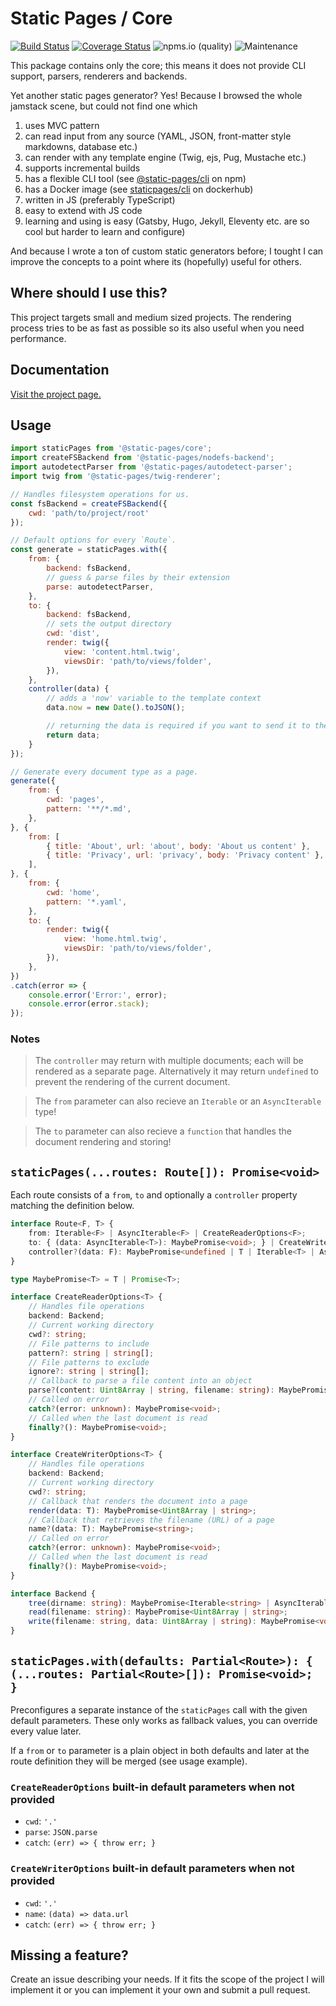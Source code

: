 # Static Pages / Core

[![Build Status](https://github.com/staticpagesjs/core/actions/workflows/build.yaml/badge.svg)](https://github.com/staticpagesjs/core/actions/workflows/build.yaml)
[![Coverage Status](https://coveralls.io/repos/github/staticpagesjs/core/badge.svg?branch=master)](https://coveralls.io/github/staticpagesjs/core?branch=master)
![npms.io (quality)](https://img.shields.io/npms-io/quality-score/@static-pages/core?label=quality)
![Maintenance](https://img.shields.io/maintenance/yes/2023)

This package contains only the core; this means it does not provide CLI support, parsers, renderers and backends.

Yet another static pages generator?
Yes! Because I browsed the whole jamstack scene, but could not find one which
1. uses MVC pattern
2. can read input from any source (YAML, JSON, front-matter style markdowns, database etc.)
3. can render with any template engine (Twig, ejs, Pug, Mustache etc.)
4. supports incremental builds
5. has a flexible CLI tool (see [@static-pages/cli](https://www.npmjs.com/package/@static-pages/cli) on npm)
6. has a Docker image (see [staticpages/cli](https://hub.docker.com/repository/docker/staticpages/cli) on dockerhub)
7. written in JS (preferably TypeScript)
8. easy to extend with JS code
9. learning and using is easy (Gatsby, Hugo, Jekyll, Eleventy etc. are so cool but harder to learn and configure)

And because I wrote a ton of custom static generators before; I tought I can improve the concepts to a point where its (hopefully) useful for others.

## Where should I use this?
This project targets small and medium sized projects. The rendering process tries to be as fast as possible so its also useful when you need performance.

## Documentation
[Visit the project page.](https://staticpagesjs.github.io/)

## Usage

```js
import staticPages from '@static-pages/core';
import createFSBackend from '@static-pages/nodefs-backend';
import autodetectParser from '@static-pages/autodetect-parser';
import twig from '@static-pages/twig-renderer';

// Handles filesystem operations for us.
const fsBackend = createFSBackend({
    cwd: 'path/to/project/root'
});

// Default options for every `Route`.
const generate = staticPages.with({
    from: {
        backend: fsBackend,
        // guess & parse files by their extension
        parse: autodetectParser,
    },
    to: {
        backend: fsBackend,
        // sets the output directory
        cwd: 'dist',
        render: twig({
            view: 'content.html.twig',
            viewsDir: 'path/to/views/folder',
        }),
    },
    controller(data) {
        // adds a 'now' variable to the template context
        data.now = new Date().toJSON();

        // returning the data is required if you want to send it to the renderer
        return data;
    }
});

// Generate every document type as a page.
generate({
    from: {
        cwd: 'pages',
        pattern: '**/*.md',
    },
}, {
    from: [
        { title: 'About', url: 'about', body: 'About us content' },
        { title: 'Privacy', url: 'privacy', body: 'Privacy content' },
    ],
}, {
    from: {
        cwd: 'home',
        pattern: '*.yaml',
    },
    to: {
        render: twig({
            view: 'home.html.twig',
            viewsDir: 'path/to/views/folder',
        }),
    },
})
.catch(error => {
    console.error('Error:', error);
    console.error(error.stack);
});
```

### Notes

> The `controller` may return with multiple documents; each will be rendered as a separate page. Alternatively it may return `undefined` to prevent the rendering of the current document.

> The `from` parameter can also recieve an `Iterable` or an `AsyncIterable` type!

> The `to` parameter can also recieve a `function` that handles the document rendering and storing!


## `staticPages(...routes: Route[]): Promise<void>`

Each route consists of a `from`, `to` and optionally a `controller` property matching the definition below.

```ts
interface Route<F, T> {
    from: Iterable<F> | AsyncIterable<F> | CreateReaderOptions<F>;
    to: { (data: AsyncIterable<T>): MaybePromise<void>; } | CreateWriterOptions<T>;
    controller?(data: F): MaybePromise<undefined | T | Iterable<T> | AsyncIterable<T>>;
}

type MaybePromise<T> = T | Promise<T>;

interface CreateReaderOptions<T> {
    // Handles file operations
    backend: Backend;
    // Current working directory
    cwd?: string;
    // File patterns to include
    pattern?: string | string[];
    // File patterns to exclude
    ignore?: string | string[];
    // Callback to parse a file content into an object
    parse?(content: Uint8Array | string, filename: string): MaybePromise<T>;
    // Called on error
    catch?(error: unknown): MaybePromise<void>;
    // Called when the last document is read
    finally?(): MaybePromise<void>;
}

interface CreateWriterOptions<T> {
    // Handles file operations
    backend: Backend;
    // Current working directory
    cwd?: string;
    // Callback that renders the document into a page
    render(data: T): MaybePromise<Uint8Array | string>;
    // Callback that retrieves the filename (URL) of a page
    name?(data: T): MaybePromise<string>;
    // Called on error
    catch?(error: unknown): MaybePromise<void>;
    // Called when the last document is read
    finally?(): MaybePromise<void>;
}

interface Backend {
    tree(dirname: string): MaybePromise<Iterable<string> | AsyncIterable<string>>;
    read(filename: string): MaybePromise<Uint8Array | string>;
    write(filename: string, data: Uint8Array | string): MaybePromise<void>;
}
```

## `staticPages.with(defaults: Partial<Route>): { (...routes: Partial<Route>[]): Promise<void>; }`

Preconfigures a separate instance of the `staticPages` call with the given default parameters.
These only works as fallback values, you can override every value later.

If a `from` or `to` parameter is a plain object in both defaults and later at the route definition they will be merged (see usage example).

### `CreateReaderOptions` built-in default parameters when not provided
- `cwd`: `'.'`
- `parse`: `JSON.parse`
- `catch`: `(err) => { throw err; }`

### `CreateWriterOptions` built-in default parameters when not provided
- `cwd`: `'.'`
- `name`: `(data) => data.url`
- `catch`: `(err) => { throw err; }`


## Missing a feature?
Create an issue describing your needs. If it fits the scope of the project I will implement it or you can implement it your own and submit a pull request.
